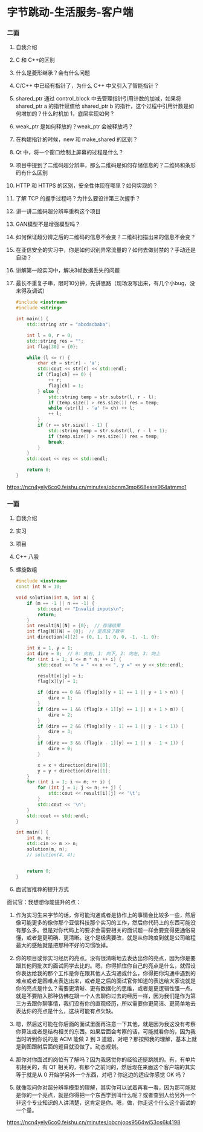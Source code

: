# 字节跳动-生活服务-客户端

### 二面

1.   自我介绍

2.   C 和 C++的区别

3.   什么是菱形继承？会有什么问题

4.   C/C++ 中已经有指针了，为什么 C++ 中又引入了智能指针？

5.   shared_ptr 通过 control_block 中去管理指针引用计数的加减，如果将 shared_ptr a 的指针赋值给 shared_ptr b 的指针，这个过程中引用计数是如何增加的？什么时机加 1，底层实现如何？

6.   weak_ptr 是如何释放的？weak_ptr 会被释放吗？

7.   在构建指针的时候，new 和 make_shared 的区别？

8.   Qt 中，将一个窗口绘制上屏幕的过程是什么？

9.   项目中提到了二维码超分辨率，那么二维码是如何存储信息的？二维码和条形码有什么区别

10.   HTTP 和 HTTPS 的区别，安全性体现在哪里？如何实现的？

11.   了解 TCP 的握手过程吗？为什么要设计第三次握手？

12.   讲一讲二维码超分辨率重构这个项目

13.   GAN模型不是增强模型吗？

14.   如何保证超分辨之后的二维码的信息不会变？二维码扫描出来的信息不会变？

15.   在亚信安全的实习中，你是如何识别异常流量的？如何去做封禁的？手动还是自动？

16.   讲解第一段实习中，解决3帧数据丢失的问题

17.   最长不重复子串，限时10分钟，先讲思路（现场没写出来，有几个小bug，没来得及调试）
      ```cpp
      #include <iostream>
      #include <string>
      
      int main() {
          std::string str = "abcdacbaba";
      
          int l = 0, r = 0;
          std::string res = "";
          int flag[30] = {0};
      
          while (l <= r) {
              char ch = str[r] - 'a';
              std::cout << str[r] << std::endl;
              if (flag[ch] == 0) {
                  ++ r;
                  flag[ch] = 1;
              } else {
                  std::string temp = str.substr(l, r - l);
                  if (temp.size() > res.size()) res = temp;
                  while (str[l] - 'a' != ch) ++ l;
                  ++ l;
              }
              if (r == str.size() - 1) {
                  std::string temp = str.substr(l, r - l + 1);
                  if (temp.size() > res.size()) res = temp;
                  break;
              }
          }
          std::cout << res << std::endl;
      
          return 0;
      }
      ```

      

https://ncn4yely6co0.feishu.cn/minutes/obcnm3mp668esre964atmmo1



### 一面

1.   自我介绍

2.   实习

3.   项目

4.   C++ 八股

5.   螺旋数组
     ```cpp
     #include <iostream>
     const int N = 10;
     
     void solution(int m, int n) {
         if (m == -1 || n == -1) {
             std::cout << "Invalid inputs\n";
             return;
         }
         int result[N][N] = {0};  // 存储结果
         int flag[N][N] = {0};  // 是否放了数字
         int direction[4][2] = {0, 1, 1, 0, 0, -1, -1, 0};
     
         int x = 1, y = 1;
         int dire = 0;  // 0: 向右, 1: 向下, 2: 向左, 3: 向上
         for (int i = 1; i <= m * n; ++ i) {
             std::cout << "x = " << x << ", y =" << y << std::endl;
     
             result[x][y] = i;
             flag[x][y] = 1;
     
             if (dire == 0 && (flag[x][y + 1] == 1 || y + 1 > n)) {
                 dire = 1;
             }
             if (dire == 1 && (flag[x + 1][y] == 1 || x + 1 > m)) {
                 dire = 2;
             }
             if (dire == 2 && (flag[x][y - 1] == 1 || y - 1 < 1)) {
                 dire = 3;
             }
             if (dire == 3 && (flag[x - 1][y] == 1 || x - 1 < 1)) {
                 dire = 0;
             }
     
             x = x + direction[dire][0];
             y = y + direction[dire][1];
         }
         for (int i = 1; i <= m; ++ i) {
             for (int j = 1; j <= n; ++ j) {
                 std::cout << result[i][j] << '\t';
             }
             std::cout << '\n';
         }
         std::cout << std::endl;
     }
     
     int main() {
         int m, n;
         std::cin >> m >> n;
         solution(m, n);
         // solution(4, 4);
     
     
         return 0;
     }
     ```

6.   面试官推荐的提升方式



面试官：我想想你能提升的点：

1. 作为实习生来字节的话，你可能沟通或者是协作上的事情会比较多一些，然后像可能更多的像你那个亚信科技那个实习的工作，然后你代码上的东西可能没有那么多。但是对你代码上的要求会需要相关的面试题一样会要变得更通俗易懂，或者是更明确、更清晰。这个是极需要改，就是从你跨度到就是公司编程最大的感触就是把那种不好的习惯改掉。

2. 你的项目或你实习经历的亮点。没有很清晰地去表达出你的亮点，因为你是要跟其他同批次的面试同学去比的。嗯，你得抓住你自己的亮点是什么，就假设你表达给我的那个工作是你在跟其他人去沟通或什么，你得把你沟通中遇到的难点或者是困难点表达出来，或者是之后的面试官你知道的表达给大家说就是你的亮点是什么？需要更清晰、更有数据化的思维，或者是更逻辑性强一点。就是不要陷入那种仿佛在跟一个人去聊你过去的经历一样，因为我们是作为第三方去跟你聊事情，我们没有你的直观经历，所以需要你更简洁、更简单地去表达你的亮点是什么，这块可能有点欠缺。

3. 嗯，然后这可能在你后面的面试里面再注意一下其他，就是因为我这没有考察你算法或者是结构相关的东西。如果后面会考察的话，可能就看你的，因为我当时听到你说的是 ACM 能做 2 到 3 道题，对吧？那按照我的理解，基本上就是到图跟树后面的题目就没做了。动态规划。

4. 那你对你面试的岗位有了解吗？因为我感觉你的经验还挺跳脱的。有，有单片机相关的，有 QT 相关的，有那个之前问的，然后现在来面这个客户端的其实等于就是从 0 开始学另外一个东西，对吧？你这边的适应你感觉 OK 吗？

5. 就像我问你对超分辨率模型的理解，其实你可以试着再看一看，因为那可能就是你的一个亮点，就是你得把一个东西学到叫什么呢？或者查到人给另外一个非这个专业知识的人讲清楚，这肯定是你。嗯，做，你走这个什么这个面试的一个量。



https://ncn4yely6co0.feishu.cn/minutes/obcnjoos9564wi53os6k4198
